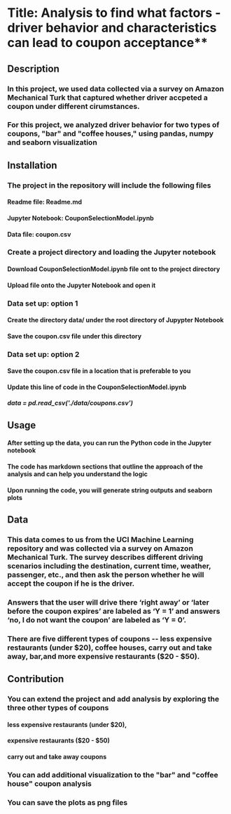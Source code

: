 # Title: Analysis to find what factors - driver behavior and characteristics can lead to coupon acceptance**

## Description
### In this project, we used data collected via a survey on Amazon Mechanical Turk that captured whether driver accpeted a coupon under different cirumstances.
### For this project, we analyzed driver behavior for two types of coupons, "bar" and "coffee houses," using pandas, numpy and seaborn visualization

## Installation

### The project in the repository will include the following files
#### Readme file: Readme.md
#### Jupyter Notebook: CouponSelectionModel.ipynb
#### Data file: coupon.csv

### Create a project directory and loading the Jupyter notebook
#### Download CouponSelectionModel.ipynb file ont to the project directory
#### Upload file onto the Jupyter Notebook and open it

### Data set up: option 1
#### Create the directory data/ under the root directory of Jupypter Notebook
#### Save the coupon.csv file under this directory

### Data set up: option 2
#### Save the coupon.csv file in a location that is preferable to you
#### Update this line of code in the  CouponSelectionModel.ipynb 
##### data = pd.read_csv('./data/coupons.csv')

## Usage
#### After setting up the data, you can run the Python code in the Jupyter notebook 
#### The code has markdown sections that outline the approach of the analysis and can help you understand the logic
#### Upon running the code, you will generate string outputs and seaborn plots

## Data
### This data comes to us from the UCI Machine Learning repository and was collected via a survey on Amazon Mechanical Turk. The survey describes different driving scenarios including the destination, current time, weather, passenger, etc., and then ask the person whether he will accept the coupon if he is the driver. 
### Answers that the user will drive there ‘right away’ or ‘later before the coupon expires’ are labeled as ‘Y = 1’ and answers ‘no, I do not want the coupon’ are labeled as ‘Y = 0’. 
### There are five different types of coupons -- less expensive restaurants (under \$20), coffee houses, carry out and take away, bar,and more expensive restaurants (\$20 - \$50).

## Contribution
### You can extend the project and add analysis by exploring the three other types of coupons 
#### less expensive restaurants (under \$20),
#### expensive restaurants (\$20 - \$50)
#### carry out and take away coupons
### You can add additional visualization to the "bar" and "coffee house" coupon analysis
### You can save the plots as png files
